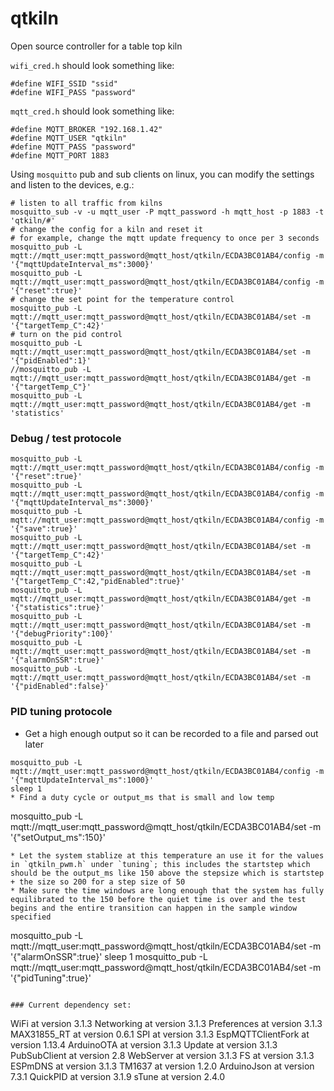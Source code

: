 # qtkiln
Open source controller for a table top kiln


`wifi_cred.h` should look something like:
```
#define WIFI_SSID "ssid"
#define WIFI_PASS "password"
```

`mqtt_cred.h` should look something like:
```
#define MQTT_BROKER "192.168.1.42"
#define MQTT_USER "qtkiln"
#define MQTT_PASS "password"
#define MQTT_PORT 1883
```

Using `mosquitto` pub and sub clients on linux, you can modify the settings and listen to the devices, e.g.:
```
# listen to all traffic from kilns
mosquitto_sub -v -u mqtt_user -P mqtt_password -h mqtt_host -p 1883 -t 'qtkiln/#'
# change the config for a kiln and reset it
# for example, change the mqtt update frequency to once per 3 seconds
mosquitto_pub -L mqtt://mqtt_user:mqtt_password@mqtt_host/qtkiln/ECDA3BC01AB4/config -m '{"mqttUpdateInterval_ms":3000}'
mosquitto_pub -L mqtt://mqtt_user:mqtt_password@mqtt_host/qtkiln/ECDA3BC01AB4/config -m '{"reset":true}'
# change the set point for the temperature control
mosquitto_pub -L mqtt://mqtt_user:mqtt_password@mqtt_host/qtkiln/ECDA3BC01AB4/set -m '{"targetTemp_C":42}'
# turn on the pid control
mosquitto_pub -L mqtt://mqtt_user:mqtt_password@mqtt_host/qtkiln/ECDA3BC01AB4/set -m '{"pidEnabled":1}'
//mosquitto_pub -L mqtt://mqtt_user:mqtt_password@mqtt_host/qtkiln/ECDA3BC01AB4/get -m '{"targetTemp_C"}'
mosquitto_pub -L mqtt://mqtt_user:mqtt_password@mqtt_host/qtkiln/ECDA3BC01AB4/get -m 'statistics'
```

### Debug / test protocole
```
mosquitto_pub -L mqtt://mqtt_user:mqtt_password@mqtt_host/qtkiln/ECDA3BC01AB4/config -m '{"reset":true}'
mosquitto_pub -L mqtt://mqtt_user:mqtt_password@mqtt_host/qtkiln/ECDA3BC01AB4/config -m '{"mqttUpdateInterval_ms":3000}'
mosquitto_pub -L mqtt://mqtt_user:mqtt_password@mqtt_host/qtkiln/ECDA3BC01AB4/config -m '{"save":true}'
mosquitto_pub -L mqtt://mqtt_user:mqtt_password@mqtt_host/qtkiln/ECDA3BC01AB4/set -m '{"targetTemp_C":42}'
mosquitto_pub -L mqtt://mqtt_user:mqtt_password@mqtt_host/qtkiln/ECDA3BC01AB4/set -m '{"targetTemp_C":42,"pidEnabled":true}'
mosquitto_pub -L mqtt://mqtt_user:mqtt_password@mqtt_host/qtkiln/ECDA3BC01AB4/get -m '{"statistics":true}'
mosquitto_pub -L mqtt://mqtt_user:mqtt_password@mqtt_host/qtkiln/ECDA3BC01AB4/set -m '{"debugPriority":100}'
mosquitto_pub -L mqtt://mqtt_user:mqtt_password@mqtt_host/qtkiln/ECDA3BC01AB4/set -m '{"alarmOnSSR":true}'
mosquitto_pub -L mqtt://mqtt_user:mqtt_password@mqtt_host/qtkiln/ECDA3BC01AB4/set -m '{"pidEnabled":false}'
```

### PID tuning protocole
* Get a high enough output so it can be recorded to a file and parsed out later
```
mosquitto_pub -L mqtt://mqtt_user:mqtt_password@mqtt_host/qtkiln/ECDA3BC01AB4/config -m '{"mqttUpdateInterval_ms":1000}'
sleep 1
* Find a duty cycle or output_ms that is small and low temp
```
mosquitto_pub -L mqtt://mqtt_user:mqtt_password@mqtt_host/qtkiln/ECDA3BC01AB4/set -m '{"setOutput_ms":150}'
```
* Let the system stablize at this temperature an use it for the values in `qtkiln_pwm.h` under `tuning`; this includes the startstep which should be the output_ms like 150 above the stepsize which is startstep + the size so 200 for a step size of 50
* Make sure the time windows are long enough that the system has fully equilibrated to the 150 before the quiet time is over and the test begins and the entire transition can happen in the sample window specified
```
mosquitto_pub -L mqtt://mqtt_user:mqtt_password@mqtt_host/qtkiln/ECDA3BC01AB4/set -m '{"alarmOnSSR":true}'
sleep 1
mosquitto_pub -L mqtt://mqtt_user:mqtt_password@mqtt_host/qtkiln/ECDA3BC01AB4/set -m '{"pidTuning":true}'
```

### Current dependency set:
```
  WiFi at version 3.1.3
  Networking at version 3.1.3
  Preferences at version 3.1.3
  MAX31855_RT at version 0.6.1
  SPI at version 3.1.3
  EspMQTTClientFork at version 1.13.4
  ArduinoOTA at version 3.1.3
  Update at version 3.1.3
  PubSubClient at version 2.8
  WebServer at version 3.1.3
  FS at version 3.1.3
  ESPmDNS at version 3.1.3
  TM1637 at version 1.2.0
  ArduinoJson at version 7.3.1
  QuickPID at version 3.1.9
  sTune at version 2.4.0
```
